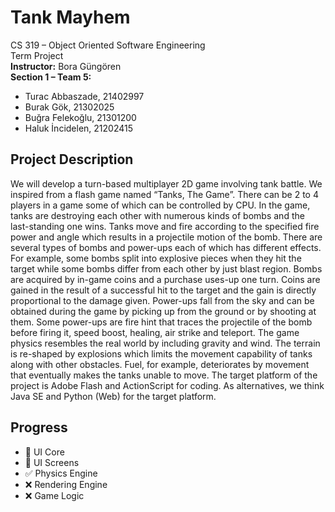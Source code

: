 # Tank Mayhem<br />
CS 319 – Object Oriented Software Engineering <br />
Term Project <br />
__Instructor:__ Bora Güngören <br />
__Section 1 – Team 5:__       <br />
* Turac Abbaszade, 21402997 <br />
* Burak Gök, 21302025       <br />
* Buğra Felekoğlu, 21301200 <br />
* Haluk İncidelen, 21202415 <br />

## Project Description
We will develop a turn-based multiplayer 2D game involving tank battle. We inspired from a flash game named “Tanks, The Game”. There can be 2 to 4 players in a game some of which can be controlled by CPU. In the game, tanks are destroying each other with numerous kinds of bombs and the last-standing one wins. Tanks move and fire according to the specified fire power and angle which results in a projectile motion of the bomb. There are several types of bombs and power-ups each of which has different effects. For example, some bombs split into explosive pieces when they hit the target while some bombs differ from each other by just blast region. Bombs are acquired by in-game coins and a purchase uses-up one turn. Coins are gained in the result of a successful hit to the target and the gain is directly proportional to the damage given. Power-ups fall from the sky and can be obtained during the game by picking up from the ground or by shooting at them. Some power-ups are fire hint that traces the projectile of the bomb before firing it, speed boost, healing, air strike and teleport. The game physics resembles the real world by including gravity and wind. The terrain is re-shaped by explosions which limits the movement capability of tanks along with other obstacles. Fuel, for example, deteriorates by movement that eventually makes the tanks unable to move. The target platform of the project is Adobe Flash and ActionScript for coding. As alternatives, we think Java SE and Python (Web) for the target platform.

## Progress
- :construction: UI Core
- :construction: UI Screens
- :white_check_mark: Physics Engine
- :x: Rendering Engine
- :x: Game Logic
